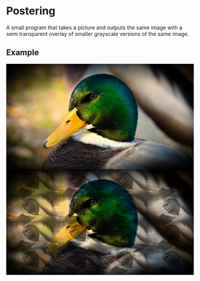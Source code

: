 # Postering

A small program that takes a picture and outputs the same image with a semi transparent overlay of smaller grayscale versions of the same image.

## Example

<div style="text-align:center">
  <img align="middle" src="https://raw.githubusercontent.com/Jerry-G/Postering/master/images/mallard.jpg" width="512">


  <img align="middle" src="https://raw.githubusercontent.com/Jerry-G/Postering/master/images/out.jpg" width="512">
  </div>
